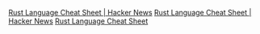 
[Rust Language Cheat Sheet | Hacker News](https://news.ycombinator.com/item?id=26930908)
[Rust Language Cheat Sheet | Hacker News](https://news.ycombinator.com/item?id=20611390)
[Rust Language Cheat Sheet](https://cheats.rs/)
